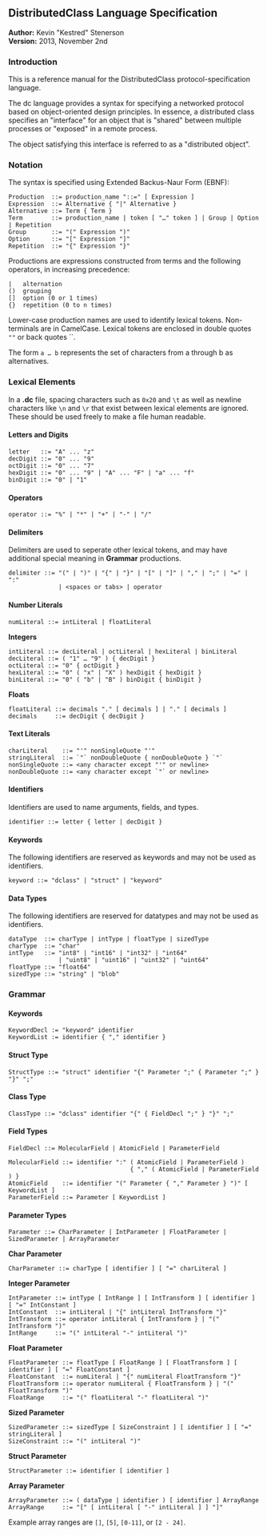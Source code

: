 DistributedClass Language Specification
---------------------------------------
**Author:** Kevin "Kestred" Stenerson  
**Version:** 2013, November 2nd

### Introduction ###
This is a reference manual for the DistributedClass protocol-specification language.

The dc language provides a syntax for specifying a networked protocol based on object-oriented design
principles.  In essence, a distributed class specifies an "interface" for an object that is "shared"
between multiple processes or "exposed" in a remote process.

The object satisfying this interface is referred to as a "distributed object".



### Notation ###
The syntax is specified using Extended Backus-Naur Form (EBNF):

```
Production  ::= production_name "::=" [ Expression ]
Expression  ::= Alternative { "|" Alternative }
Alternative ::= Term { Term }
Term        ::= production_name | token [ "…" token ] | Group | Option | Repetition
Group       ::= "(" Expression ")"
Option      ::= "[" Expression "]"
Repetition  ::= "{" Expression "}"
```

Productions are expressions constructed from terms and the following operators, in increasing precedence:

```
|   alternation
()  grouping
[]  option (0 or 1 times)
{}  repetition (0 to n times)
```

Lower-case production names are used to identify lexical tokens. Non-terminals are in CamelCase.
Lexical tokens are enclosed in double quotes `""` or back quotes ``.

The form `a … b` represents the set of characters from a through b as alternatives.



### Lexical Elements ###
In a **.dc** file, spacing characters such as `0x20` and `\t` as well as newline characters
like `\n` and `\r` that exist between lexical elements are ignored. 
These should be used freely to make a file human readable.

#### Letters and Digits ###
```
letter   ::= "A" ... "z"
decDigit ::= "0" ... "9"
octDigit ::= "0" ... "7"
hexDigit ::= "0" ... "9" | "A" ... "F" | "a" ... "f"
binDigit ::= "0" | "1"
```

#### Operators ####
```
operator ::= "%" | "*" | "+" | "-" | "/"
```

#### Delimiters ####
Delimiters are used to seperate other lexical tokens, and may have additional special
meaning in **Grammar** productions.
```
delimiter ::= "(" | ")" | "{" | "}" | "[" | "]" | "," | ";" | "=" | ":"
              | <spaces or tabs> | operator
```

#### Number Literals ####
```
numLiteral ::= intLiteral | floatLiteral
```

**Integers**
```
intLiteral ::= decLiteral | octLiteral | hexLiteral | binLiteral
decLiteral ::= ( "1" … "9" ) { decDigit }
octLiteral ::= "0" { octDigit }
hexLiteral ::= "0" ( "x" | "X" ) hexDigit { hexDigit }
binLiteral ::= "0" ( "b" | "B" ) binDigit { binDigit }
```

**Floats**
```
floatLiteral ::= decimals "." [ decimals ] | "." [ decimals ]
decimals     ::= decDigit { decDigit }
```

#### Text Literals ####
```
charLiteral    ::= "'" nonSingleQuote "'" 
stringLiteral  ::= `"` nonDoubleQuote { nonDoubleQuote } `"`
nonSingleQuote ::= <any character except "'" or newline>
nonDoubleQuote ::= <any character except `"` or newline>
```

#### Identifiers ####
Identifiers are used to name arguments, fields, and types.
```
identifier ::= letter { letter | decDigit }
```

#### Keywords ####
The following identifiers are reserved as keywords and may not be used as identifiers.
```
keyword ::= "dclass" | "struct" | "keyword"
```

#### Data Types ####
The following identifiers are reserved for datatypes and may not be used as identifiers.
```
dataType  ::= charType | intType | floatType | sizedType
charType  ::= "char"
intType   ::= "int8" | "int16" | "int32" | "int64"
              | "uint8" | "uint16" | "uint32" | "uint64"
floatType ::= "float64"
sizedType ::= "string" | "blob"
```



### Grammar ###

#### Keywords ####
```
KeywordDecl := "keyword" identifier
KeywordList := identifier { "," identifier }
```

#### Struct Type ####
```
StructType ::= "struct" identifier "{" Parameter ";" { Parameter ";" } "}" ";"
```

#### Class Type ####
```
ClassType ::= "dclass" identifier "{" { FieldDecl ";" } "}" ";"
```

#### Field Types ####
```
FieldDecl ::= MolecularField | AtomicField | ParameterField
```

```
MolecularField ::= identifier ":" ( AtomicField | ParameterField )
                                  { "," ( AtomicField | ParameterField ) }
AtomicField    ::= identifier "(" Parameter { "," Parameter } ")" [ KeywordList ]
ParameterField ::= Parameter [ KeywordList ]
```

#### Parameter Types ####
```
Parameter ::= CharParameter | IntParameter | FloatParameter | SizedParameter | ArrayParameter
```

**Char Parameter**
```
CharParameter ::= charType [ identifier ] [ "=" charLiteral ]
```

**Integer Parameter**
```
IntParameter ::= intType [ IntRange ] [ IntTransform ] [ identifier ] [ "=" IntConstant ] 
IntConstant  ::= intLiteral | "{" intLiteral IntTransform "}"
IntTransform ::= operator intLiteral { IntTransform } | "(" IntTransform ")"
IntRange     ::= "(" intLiteral "-" intLiteral ")"
```

**Float Parameter**
```
FloatParameter ::= floatType [ FloatRange ] [ FloatTransform ] [ identifier ] [ "=" FloatConstant ]
FloatConstant  ::= numLiteral | "{" numLiteral FloatTransform "}"
FloatTransform ::= operator numLiteral { FloatTransform } | "(" FloatTransform ")"
FloatRange     ::= "(" floatLiteral "-" floatLiteral ")"
```

**Sized Parameter**
```
SizedParameter ::= sizedType [ SizeConstraint ] [ identifier ] [ "=" stringLiteral ]
SizeConstraint ::= "(" intLiteral ")"
```

**Struct Parameter**
```
StructParameter ::= identifier [ identifier ]
```

**Array Parameter**
```
ArrayParameter ::= ( dataType | identifier ) [ identifier ] ArrayRange
ArrayRange     ::= "[" [ intLiteral [ "-" intLiteral ] ] "]"
```

Example array ranges are `[]`, `[5]`, `[0-11]`, or `[2 - 24]`.
